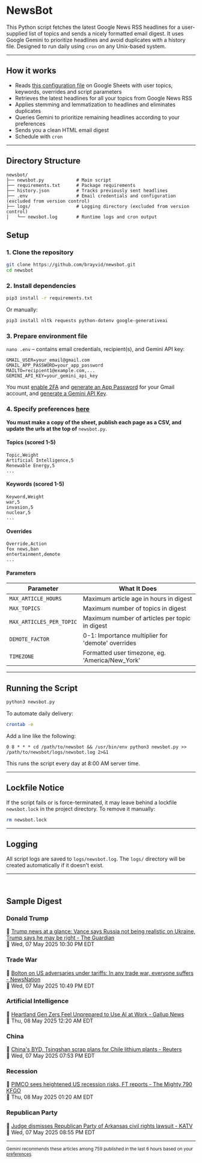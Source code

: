 # NewsBot

This Python script fetches the latest Google News RSS headlines for a user-supplied list of topics and sends a nicely formatted email digest. It uses Google Gemini to prioritize headlines and avoid duplicates with a history file. Designed to run daily using `cron` on any Unix-based system.

---

## How it works

- Reads [this configuration file](https://docs.google.com/spreadsheets/d/1OjpsQEnrNwcXEWYuPskGRA5Jf-U8e_x0x3j2CKJualg/edit?usp=sharing) on Google Sheets with user topics, keywords, overrides and script parameters
- Retrieves the latest headlines for all your topics from Google News RSS
- Applies stemming and lemmatization to headlines and eliminates duplicates
- Queries Gemini to prioritize remaining headlines according to your preferences
- Sends you a clean HTML email digest
- Schedule with `cron`

---

## Directory Structure

```plaintext
newsbot/
├── newsbot.py            # Main script
├── requirements.txt      # Package requirements
├── history.json          # Tracks previously sent headlines
├── .env                  # Email credentials and configuration (excluded from version control)
├── logs/                 # Logging directory (excluded from version control)
│   └── newsbot.log       # Runtime logs and cron output
```


## Setup

### 1. Clone the repository

```bash
git clone https://github.com/brayvid/newsbot.git
cd newsbot
```

### 2. Install dependencies

```bash
pip3 install -r requirements.txt
```

Or manually:

```bash
pip3 install nltk requests python-dotenv google-generativeai
```


### 3. Prepare environment file

`nano .env` – contains email credentials, recipient(s), and Gemini API key:

```env
GMAIL_USER=your_email@gmail.com
GMAIL_APP_PASSWORD=your_app_password
MAILTO=recipient1@example.com,...
GEMINI_API_KEY=your_gemini_api_key
```

You must [enable 2FA](https://myaccount.google.com/security) and [generate an App Password](https://support.google.com/accounts/answer/185833) for your Gmail account, and [generate a Gemini API Key](https://ai.google.dev/gemini-api/docs/api-key).



### 4. Specify preferences [here](https://docs.google.com/spreadsheets/d/1OjpsQEnrNwcXEWYuPskGRA5Jf-U8e_x0x3j2CKJualg/edit?usp=sharing)

**You must make a copy of the sheet, publish each page as a CSV, and update the urls at the top of** ```newsbot.py```.
  
#### Topics (scored 1-5)


  ```
  Topic,Weight
  Artificial Intelligence,5
  Renewable Energy,5
  ...
  ```
#### Keywords (scored 1-5)


  ```
  Keyword,Weight
  war,5
  invasion,5
  nuclear,5
  ...
  ```

#### Overrides


  ```
  Override,Action
  fox news,ban
  entertainment,demote
  ...
  ```

#### Parameters

| Parameter                 | What It Does |
|---------------------------|--------------|
| `MAX_ARTICLE_HOURS`       | Maximum article age in hours in digest |
| `MAX_TOPICS`              | Maximum number of topics in digest |
| `MAX_ARTICLES_PER_TOPIC`  | Maximum number of articles per topic in digest |
| `DEMOTE_FACTOR`           | 0-1: Importance multiplier for 'demote' overrides |
| `TIMEZONE`                | Formatted user timezone, eg. 'America/New_York' |

---

## Running the Script

```bash
python3 newsbot.py
```

To automate daily delivery:

```bash
crontab -e
```

Add a line like the following:

```cron
0 8 * * * cd /path/to/newsbot && /usr/bin/env python3 newsbot.py >> /path/to/newsbot/logs/newsbot.log 2>&1
```

This runs the script every day at 8:00 AM server time.

---

## Lockfile Notice

If the script fails or is force-terminated, it may leave behind a lockfile `newsbot.lock` in the project directory. To remove it manually:

```bash
rm newsbot.lock
```

---

## Logging

All script logs are saved to `logs/newsbot.log`. The `logs/` directory will be created automatically if it doesn't exist.

---
<br>

## Sample Digest

<h3>Donald Trump</h3>
<p>📰 <a href="https://www.theguardian.com/us-news/2025/may/08/trump-administration-news-updates-today">Trump news at a glance: Vance says Russia not being realistic on Ukraine, Trump says he may be right - The Guardian</a><br>
📅 Wed, 07 May 2025 10:30 PM EDT</p>

<h3>Trade War</h3>
<p>📰 <a href="https://www.newsnationnow.com/on-balance-with-leland-vittert/bolton-on-us-adversaries-under-tariffs-in-any-trade-war-everyone-suffers/">Bolton on US adversaries under tariffs: In any trade war, everyone suffers - NewsNation</a><br>
📅 Wed, 07 May 2025 10:49 PM EDT</p>

<h3>Artificial Intelligence</h3>
<p>📰 <a href="https://news.gallup.com/poll/660302/heartland-gen-zers-feel-unprepared-work.aspx">Heartland Gen Zers Feel Unprepared to Use AI at Work - Gallup News</a><br>
📅 Thu, 08 May 2025 12:20 AM EDT</p>

<h3>China</h3>
<p>📰 <a href="https://www.reuters.com/markets/commodities/chinas-byd-tsingshan-scrap-plans-chile-lithium-plants-newspaper-reports-2025-05-07/">China's BYD, Tsingshan scrap plans for Chile lithium plants - Reuters</a><br>
📅 Wed, 07 May 2025 07:53 PM EDT</p>

<h3>Recession</h3>
<p>📰 <a href="https://kfgo.com/2025/05/07/pimco-sees-heightened-us-recession-risks-ft-reports/">PIMCO sees heightened US recession risks, FT reports - The Mighty 790 KFGO</a><br>
📅 Thu, 08 May 2025 01:20 AM EDT</p>

<h3>Republican Party</h3>
<p>📰 <a href="https://katv.com/news/local/judge-dismisses-republican-party-of-arkansas-civil-rights-lawsuit-governor-sarah-huckabee-sanders-secretary-of-state-john-thurston-cole-jester-rpa-federal-brian-miller-rogers-little-rock">Judge dismisses Republican Party of Arkansas civil rights lawsuit - KATV</a><br>
📅 Wed, 07 May 2025 08:55 PM EDT</p>

<hr>

<small>Gemini recommends these articles among 759 published in the last 6 hours based on your <a href="https://docs.google.com/spreadsheets/d/1OjpsQEnrNwcXEWYuPskGRA5Jf-U8e_x0x3j2CKJualg/edit?usp=sharing">preferences</a>.</small>